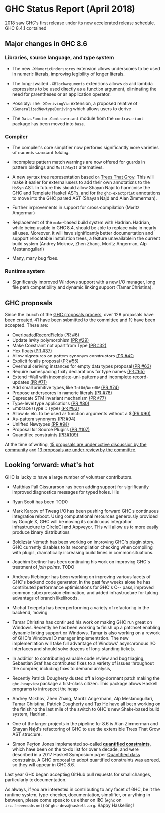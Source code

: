 # GHC Status Report (April 2018)



2018 saw GHC's first release under its new accelerated release schedule. GHC 8.4.1 contained 


## Major changes in GHC 8.6


### Libraries, source language, and type system


-  The new `-XNumericUnderscores` extension allows underscores to be used in numeric literals, improving legibility of longer literals.

- The long-awaited `-XBlockArguments` extensions allows `do` and lambda expressions to be used directly as a function argument, eliminating the need for parentheses or an application operator.

- Possibly: The `-XDerivingVia` extension, a proposed relative of `-XGeneralizedNewtypeDeriving` which allows users to derive 

- The `Data.Functor.Contravariant` module from the `contravariant` package has been moved into `base`.

### Compiler


- The compiler's core simplifier now performs significantly more varieties of numeric constant folding.

- Incomplete pattern match warnings are now offered for guards in pattern bindings and `MultiWayIf` alternatives.

- A new syntax tree representation based on [
  Trees That Grow](http://www.jucs.org/jucs_23_1/trees_that_grow/jucs_23_01_0042_0062_najd.pdf).
  This will make it easier for external users to add their own annotations to the
  `HsSyn` AST. In future this should allow Shayan Najd to harmonise the GHC
  and Template Haskell ASTs, and for the `ghc-exactprint` annotations to
  move into the GHC parsed AST (Shayan Najd and Alan Zimmerman).

- Further improvements in support for cross-compilation (Moritz Angerman)

- Replacement of the `make`-based build system with Hadrian. Hadrian,
  while being usable in GHC 8.4, should be able to replace `make` in
  nearly all uses. Moreover, it will have significantly better documentation
  and support relocatable installation trees, a feature unavailable in the
  current build system (Andrey Mokhov, Zhen Zhang, Moritz Angerman, Alp
  Mestanogullari)

- Many, many bug fixes.

### Runtime system


- Significantly improved Windows support with a new I/O manager, long file
  path compatibility and dynamic linking support (Tamar Christina).

## GHC proposals



Since the launch of the [
GHC proposals process](https://github.com/ghc-proposals/ghc-proposals), over 128 proposals have been created, 41 have been submitted to the committee and 19 have been accepted. These are:


- [OverloadedRecordFields](overloaded-record-fields) [
  (PR \#6)](https://github.com/ghc-proposals/ghc-proposals/pull/6)
- Update levity polymorphism [
  (PR \#29)](https://github.com/ghc-proposals/ghc-proposals/pull/29)
- Make Constraint not apart from Type [
  (PR \#32)](https://github.com/ghc-proposals/ghc-proposals/pull/32)
- Hex floats [
  (PR \#37)](https://github.com/ghc-proposals/ghc-proposals/pull/37)
- Allow signatures on pattern synonym constructors [
  (PR \#42)](https://github.com/ghc-proposals/ghc-proposals/pull/42)
- Explicit foralls proposal [
  (PR \#55)](https://github.com/ghc-proposals/ghc-proposals/pull/55)
- Overhaul deriving instances for empty data types proposal [
  (PR \#63)](https://github.com/ghc-proposals/ghc-proposals/pull/63)
- Require namespacing fixity declarations for type names [
  (PR \#65)](https://github.com/ghc-proposals/ghc-proposals/pull/65)
- Extend -Wall with incomplete-uni-patterns and incomplete-record-updates [
  (PR \#71)](https://github.com/ghc-proposals/ghc-proposals/pull/71)
- Add small primitive types, like `Int8#`/`Word8#` [
  (PR \#74)](https://github.com/ghc-proposals/ghc-proposals/pull/74)
- Propose underscores in numeric literals [
  (PR \#76)](https://github.com/ghc-proposals/ghc-proposals/pull/76)
- Deprecate STM invariant mechanism [
  (PR \#77)](https://github.com/ghc-proposals/ghc-proposals/pull/77)
- Type-level type applications [
  (PR \#80)](https://github.com/ghc-proposals/ghc-proposals/pull/80)
- Embrace (Type :: Type) [
  (PR \#83)](https://github.com/ghc-proposals/ghc-proposals/pull/83)
- Allow `do` etc. to be used as function arguments without a $ [
  (PR \#90)](https://github.com/ghc-proposals/ghc-proposals/pull/90)
- As-pattern synonyms [
  (PR \#94)](https://github.com/ghc-proposals/ghc-proposals/pull/94)
- Unlifted Newtypes [
  (PR \#98)](https://github.com/ghc-proposals/ghc-proposals/pull/98)
- Proposal for Source Plugins [
  (PR \#107)](https://github.com/ghc-proposals/ghc-proposals/pull/107)
- Quantified constraints [
  (PR \#109)](https://github.com/ghc-proposals/ghc-proposals/pull/109)


At the time of writing, [
15 proposals are under active discussion by the community](https://github.com/ghc-proposals/ghc-proposals/pulls?q=is%3Aopen+is%3Apr+no%3Alabel) and [
13 proposals are under review by the committee](https://github.com/ghc-proposals/ghc-proposals/pulls?q=is%3Aopen+is%3Apr+label%3A%22Pending+committee+review%22).


## Looking forward: what's hot



GHC is lucky to have a large number of volunteer contributors.


- Matthías Páll Gissurarson has been adding support for significantly improved diagnostics messages for typed holes. His 

- Ryan Scott has been TODO

- Mark Karpov of Tweag I/O has been pushing forward GHC's continuous integration reboot. Using computational resources generously provided by Google X, GHC will be moving its continuous integration infrastructure to CircleCI and Appveyor.  This will allow us to more easily produce binary distributions

- Boldizsár Németh has been working on improving GHC's plugin story. GHC currently disables to its recompilation checking when compiling with plugin, dramatically increasing build times in common situations.

- Joachim Breitner has been continuing his work on improving GHC's treatment of *join points*. TODO

- Andreas Klebinger has been working on improving various facets of GHC's backend code generator. In the past few weeks alone he has contributed performance optimisations for GHC's C-- pass, improved common subexpression  elimination, and added infrastructure for taking advantage of branch likelihoods.

- Michal Terepeta has been performing a variety of refactoring in the backend, moving

- Tamar Christina has continued his work on making GHC run great on Windows. Recently he has been working to finish up a patchset enabling dynamic linking support on Windows. Tamar is also working on a rework of GHC's Windows IO manager implementation. The new implementation will take full advantage of Windows' asynchronous I/O interfaces and should solve dozens of long-standing tickets.

- In addition to contributing valuable code review and bug triaging, Sebastian Graf has contributed fixes to a variety of issues throughout the compiler, including fixes to demand analysis, 

- Recently Patrick Dougherty dusted off a long-dormant patch making the `ghc-heapview` package a first-class citizen. This package allows Haskell programs to introspect the heap

- Andrey Mokhov, Zhen Zhang, Moritz Angermann, Alp Mestanogullari, Tamar Christina, Patrick Dougherty and Tao He have all been working on the finishing the last mile of the switch to GHC's new Shake-based build system, Hadrian.

- One of the larger projects in the pipeline for 8.6 is Alan Zimmerman and Shayan Najd's refactoring of GHC to use the extensible Trees That Grow AST structure. 

- Simon Peyton Jones implemented so-called **[quantified constraints](quantified-constraints)**, which have been on the to-do list for over a decade, and were described in a 2017 Haskell Symposium paper [
  Quantified class constraints](http://i.cs.hku.hk/~bruno//papers/hs2017.pdf).  A [
  GHC proposal to adopt quantified constraints](https://github.com/Gertjan423/ghc-proposals/blob/quantified-constraints/proposals/0000-quantified-constraints.rst) was agreed, so they will appear in GHC 8.6.


Last year GHC
began accepting GitHub pull requests for small changes, particularly to
documentation. 



As always, if you are interested in contributing to any facet of GHC,
be it the runtime system, type-checker, documentation, simplifier, or anything in
between, please come speak to us either on IRC (`#ghc` on
`irc.freeenode.net`) or `ghc-devs@haskell.org`. Happy Haskelling!


